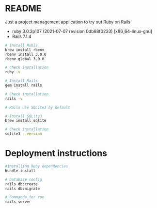 
# README

Just a project management application to try out Ruby on Rails

* ruby 3.0.2p107 (2021-07-07 revision 0db68f0233) [x86_64-linux-gnu]
* Rails 7.1.4

```bash
# Install Rubis
brew install rbenv
rbenv install 3.0.0
rbenv global 3.0.0

# Check installation
ruby -v

# Install Rails
gem install rails

# Check installation
rails -v

# Rails use SQLite3 by default

# Install SQLite3
brew install sqlite

# Check installation
sqlite3 --version
```


# Deployment instructions

```bash
#installing Ruby dependencies
bundle install

# Database config
rails db:create
rails db:migrate

# Commande for run
rails server
```



